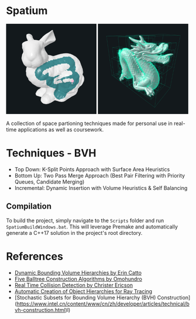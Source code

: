 # Spatium
<img src="https://github.com/xRiveria/Spatium/blob/master/Documentation/StanfordBunny.PNG" width="49%"></img> <img src="https://github.com/xRiveria/Spatium/blob/master/Documentation/StanfordDragon.PNG" width="49%"></img>

A collection of space partioning techniques made for personal use in real-time applications as well as coursework. 

# Techniques - BVH

- Top Down: K-Split Points Approach with Surface Area Heuristics
- Bottom Up: Two Pass Merge Approach (Best Pair Filtering with Priority Queues, Candidate Merging)
- Incremental: Dynamic Insertion with Volume Heuristics & Self Balancing

## Compilation

To build the project, simply navigate to the `Scripts` folder and run `SpatiumBuildWindows.bat`. This will leverage Premake and automatically generate a C++17 solution in the project's root directory.

# References

- [Dynamic Bounding Volume Hierarchies by Erin Catto](https://box2d.org/files/ErinCatto_DynamicBVH_Full.pdf)
- [Five Balltree Construction Algorithms by Omohundro](https://steveomohundro.com/wp-content/uploads/2009/03/omohundro89_five_balltree_construction_algorithms.pdf)
- [Real Time Collision Detection by Christer Ericson](https://realtimecollisiondetection.net)
- [Automatic Creation of Object Hierarchies for Ray Tracing](https://typeset.io/pdf/automatic-creation-of-object-hierarchies-for-ray-tracing-9eb2zp9js9.pdf)
- [Stochastic Subsets for Bounding Volume Hierarchy (BVH) Construction] (https://www.intel.cn/content/www/cn/zh/developer/articles/technical/bvh-construction.html)l)